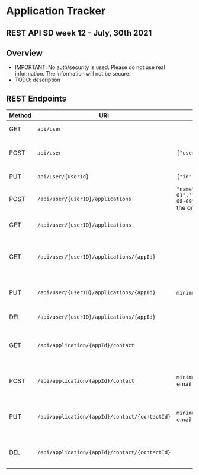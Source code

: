 # Application Tracker

## REST API SD week 12 - July, 30th 2021


## Overview
* IMPORTANT: No auth/security is used. Please do not use real information. The information will not be secure.
* TODO: description

## REST Endpoints


| Method | URI                | Request Body | Response Body | Function        |
|--------|--------------------|--------------|---------------|-----------------|
| GET    |  `api/user`        |              | `List<User>`  | shows all users |
| POST   | `api/user` | `{"username":"superboy89","password":"password"}` | `User`<br>`400` bad input<br>`403`duplicate username| Create a user   |
| PUT    |  `api/user/{userId}` | `{"id":6,"username":"superboy89","password":"paasdfsad","role":"false","enabled":"false"}` | `User` | Update user by id|
| POST   | `/api/user/{userID}/applications`| `"name":"Post","applyDate":"2021-07-30","deadline":"2021-08-01","linkToJob":"https://www.google.com","description":"asdfsdfsdfsdfsdfsdf","location":"anyway","salary":120000.0,"interviewDate":"2021-08-09","jobTitle":"Developer","status"`<br>the only required is name| `Application`| Create new application for user |
| GET    | `/api/user/{userID}/applications`      |              | `List<Application>`| All applications by user |
| GET    | `/api/user/{userID}/applications/{appId}`|   | `Application`| Single application by user and application id|
| PUT    | `/api/user/{userID}/applications/{appId}`| `minimum` "name": "notnull" | `Application`| Update application by id for user|
| DEL    | `/api/user/{userID}/applications/{appId}` | | `void`| delete user application |
| GET    | `/api/application/{appId}/contact` ||`List<Contact>`| Show contacts for an application by id |
| POST   | `/api/application/{appId}/contact` |`minimum`<br> email|`Contact`| Create new contact for application by id |
| PUT    | `/api/application/{appId}/contact/{contactId}` |`minimum`<br>email|`Contact` | Update existing contact on application by id|
| DEL    | `/api/application/{appId}/contact/{contactId}` | | `void`| Delete contact from application|
